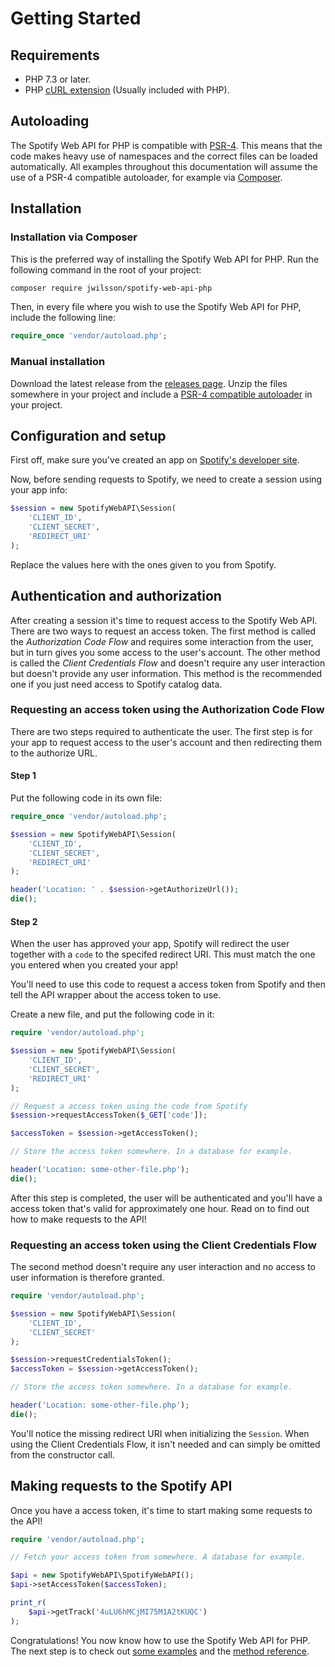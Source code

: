 # Getting Started

## Requirements
* PHP 7.3 or later.
* PHP [cURL extension](http://php.net/manual/en/book.curl.php) (Usually included with PHP).

## Autoloading
The Spotify Web API for PHP is compatible with [PSR-4](http://www.php-fig.org/psr/psr-4/). This means that the code makes heavy use of namespaces and the correct files can be loaded automatically. All examples throughout this documentation will assume the use of a PSR-4 compatible autoloader, for example via [Composer](https://getcomposer.org/).

## Installation

### Installation via Composer
This is the preferred way of installing the Spotify Web API for PHP. Run the following command in the root of your project:

```sh
composer require jwilsson/spotify-web-api-php
```

Then, in every file where you wish to use the Spotify Web API for PHP, include the following line:

```php
require_once 'vendor/autoload.php';
```

### Manual installation

Download the latest release from the [releases page](https://github.com/jwilsson/spotify-web-api-php/releases). Unzip the files somewhere in your project and include a [PSR-4 compatible autoloader](http://www.php-fig.org/psr/psr-4/examples/) in your project.

## Configuration and setup
First off, make sure you've created an app on [Spotify's developer site](https://developer.spotify.com/documentation/web-api/).

Now, before sending requests to Spotify, we need to create a session using your app info:

```php
$session = new SpotifyWebAPI\Session(
    'CLIENT_ID',
    'CLIENT_SECRET',
    'REDIRECT_URI'
);
```

Replace the values here with the ones given to you from Spotify.

## Authentication and authorization
After creating a session it's time to request access to the Spotify Web API. There are two ways to request an access token. The first method is called the *Authorization Code Flow* and requires some interaction from the user, but in turn gives you some access to the user's account. The other method is called the *Client Credentials Flow* and doesn't require any user interaction but doesn't provide any user information. This method is the recommended one if you just need access to Spotify catalog data.

### Requesting an access token using the Authorization Code Flow
There are two steps required to authenticate the user. The first step is for your app to request access to the user's account and then redirecting them to the authorize URL.

#### Step 1
Put the following code in its own file:

```php
require_once 'vendor/autoload.php';

$session = new SpotifyWebAPI\Session(
    'CLIENT_ID',
    'CLIENT_SECRET',
    'REDIRECT_URI'
);

header('Location: ' . $session->getAuthorizeUrl());
die();
```

#### Step 2
When the user has approved your app, Spotify will redirect the user together with a `code` to the specifed redirect URI. This must match the one you entered when you created your app!

You'll need to use this code to request a access token from Spotify and then tell the API wrapper about the access token to use.

Create a new file, and put the following code in it:

```php
require 'vendor/autoload.php';

$session = new SpotifyWebAPI\Session(
    'CLIENT_ID',
    'CLIENT_SECRET',
    'REDIRECT_URI'
);

// Request a access token using the code from Spotify
$session->requestAccessToken($_GET['code']);

$accessToken = $session->getAccessToken();

// Store the access token somewhere. In a database for example.

header('Location: some-other-file.php');
die();
```

After this step is completed, the user will be authenticated and you'll have a access token that's valid for approximately one hour. Read on to find out how to make requests to the API!

### Requesting an access token using the Client Credentials Flow
The second method doesn't require any user interaction and no access to user information is therefore granted.

```php
require 'vendor/autoload.php';

$session = new SpotifyWebAPI\Session(
    'CLIENT_ID',
    'CLIENT_SECRET'
);

$session->requestCredentialsToken();
$accessToken = $session->getAccessToken();

// Store the access token somewhere. In a database for example.

header('Location: some-other-file.php');
die();
```

You'll notice the missing redirect URI when initializing the `Session`. When using the Client Credentials Flow, it isn't needed and can simply be omitted from the constructor call.

## Making requests to the Spotify API
Once you have a access token, it's time to start making some requests to the API!

```php
require 'vendor/autoload.php';

// Fetch your access token from somewhere. A database for example.

$api = new SpotifyWebAPI\SpotifyWebAPI();
$api->setAccessToken($accessToken);

print_r(
    $api->getTrack('4uLU6hMCjMI75M1A2tKUQC')
);
```

Congratulations! You now know how to use the Spotify Web API for PHP. The next step is to check out [some examples](/docs/examples/) and the [method reference](/docs/method-reference/).
